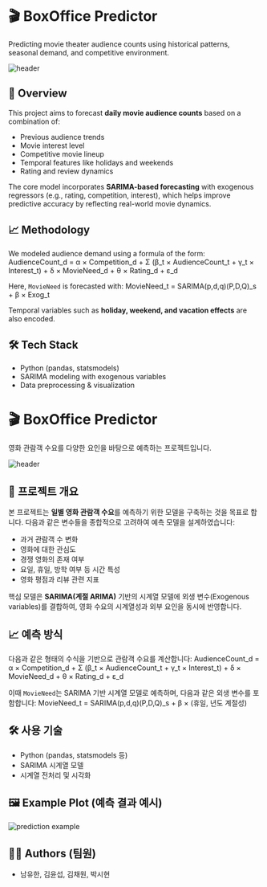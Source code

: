# 🎬 BoxOffice Predictor

Predicting movie theater audience counts using historical patterns, seasonal demand, and competitive environment.

![header](assets/boxoffice-banner.png)

## 📌 Overview

This project aims to forecast **daily movie audience counts** based on a combination of:

- Previous audience trends
- Movie interest level
- Competitive movie lineup
- Temporal features like holidays and weekends
- Rating and review dynamics

The core model incorporates **SARIMA-based forecasting** with exogenous regressors (e.g., rating, competition, interest), which helps improve predictive accuracy by reflecting real-world movie dynamics.

## 📈 Methodology

We modeled audience demand using a formula of the form:
AudienceCount_d = α × Competition_d + Σ (β_t × AudienceCount_t + γ_t × Interest_t) + δ × MovieNeed_d + θ × Rating_d + ε_d

Here, `MovieNeed` is forecasted with: MovieNeed_t = SARIMA(p,d,q)(P,D,Q)_s + β × Exog_t

Temporal variables such as **holiday, weekend, and vacation effects** are also encoded.

## 🛠️ Tech Stack

- Python (pandas, statsmodels)
- SARIMA modeling with exogenous variables
- Data preprocessing & visualization

# 🎬 BoxOffice Predictor

영화 관람객 수요를 다양한 요인을 바탕으로 예측하는 프로젝트입니다.

![header](assets/boxoffice-banner.png)

## 📌 프로젝트 개요

본 프로젝트는 **일별 영화 관람객 수요**를 예측하기 위한 모델을 구축하는 것을 목표로 합니다. 다음과 같은 변수들을 종합적으로 고려하여 예측 모델을 설계하였습니다:

- 과거 관람객 수 변화
- 영화에 대한 관심도
- 경쟁 영화의 존재 여부
- 요일, 휴일, 방학 여부 등 시간 특성
- 영화 평점과 리뷰 관련 지표

핵심 모델은 **SARIMA(계절 ARIMA)** 기반의 시계열 모델에 외생 변수(Exogenous variables)를 결합하여, 영화 수요의 시계열성과 외부 요인을 동시에 반영합니다.

## 📈 예측 방식

다음과 같은 형태의 수식을 기반으로 관람객 수요를 계산합니다:
AudienceCount_d = α × Competition_d + Σ (β_t × AudienceCount_t + γ_t × Interest_t) + δ × MovieNeed_d + θ × Rating_d + ε_d

이때 `MovieNeed`는 SARIMA 기반 시계열 모델로 예측하며, 다음과 같은 외생 변수를 포함합니다:
MovieNeed_t = SARIMA(p,d,q)(P,D,Q)_s + β × (휴일, 년도 계절성)

## 🛠️ 사용 기술

- Python (pandas, statsmodels 등)
- SARIMA 시계열 모델
- 시계열 전처리 및 시각화

## 🖼️ Example Plot (예측 결과 예시)

![prediction example](assets/prediction-example.png)

## 🧑‍💻 Authors (팀원)

- 남유한, 김윤섭, 김채원, 박시현
